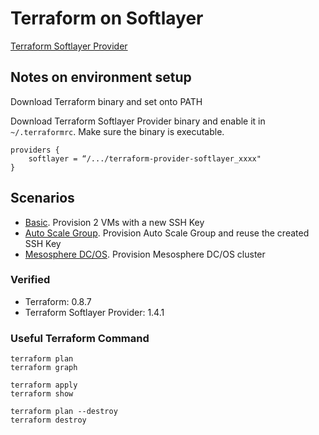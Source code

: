 # Terraform on Softlayer

[Terraform Softlayer Provider](https://github.com/softlayer/terraform-provider-softlayer)


## Notes on environment setup

Download Terraform binary and set onto PATH

Download Terraform Softlayer Provider binary and enable it in `~/.terraformrc`. Make sure the binary is executable. 

	providers {
    	softlayer = “/.../terraform-provider-softlayer_xxxx"
	}

## Scenarios

* [Basic](basic/sl_basic.tf). Provision 2 VMs with a new SSH Key
* [Auto Scale Group](asg/sl_asg.tf). Provision Auto Scale Group and reuse the created SSH Key
* [Mesosphere DC/OS](dcos/README.md). Provision Mesosphere DC/OS cluster


### Verified

* Terraform: 0.8.7
* Terraform Softlayer Provider: 1.4.1


### Useful Terraform Command

	terraform plan
	terraform graph
	
	terraform apply
	terraform show
	
	terraform plan --destroy
	terraform destroy

